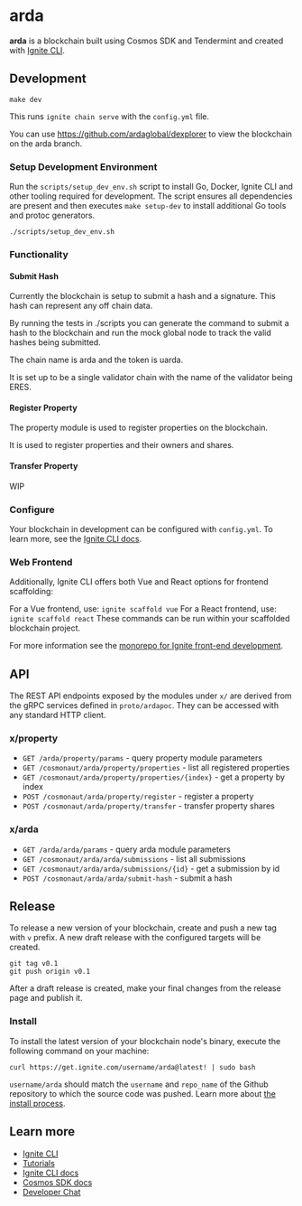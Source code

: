 # arda
**arda** is a blockchain built using Cosmos SDK and Tendermint and created with [Ignite CLI](https://ignite.com/cli).

## Development

```
make dev
```

This runs `ignite chain serve` with the `config.yml` file.

You can use https://github.com/ardaglobal/dexplorer to view the blockchain on the arda branch.

### Setup Development Environment

Run the `scripts/setup_dev_env.sh` script to install Go, Docker, Ignite CLI and
other tooling required for development. The script ensures all dependencies are
present and then executes `make setup-dev` to install additional Go tools and
protoc generators.

```
./scripts/setup_dev_env.sh
```

### Functionality


#### Submit Hash
Currently the blockchain is setup to submit a hash and a signature. This hash can represent any off chain data.

By running the tests in ./scripts you can generate the command to submit a hash to the blockchain and run the mock global node to track the valid hashes being submitted.

The chain name is arda and the token is uarda.

It is set up to be a single validator chain with the name of the validator being ERES.

#### Register Property

The property module is used to register properties on the blockchain.

It is used to register properties and their owners and shares.

#### Transfer Property

WIP

### Configure

Your blockchain in development can be configured with `config.yml`. To learn more, see the [Ignite CLI docs](https://docs.ignite.com).

### Web Frontend

Additionally, Ignite CLI offers both Vue and React options for frontend scaffolding:

For a Vue frontend, use: `ignite scaffold vue`
For a React frontend, use: `ignite scaffold react`
These commands can be run within your scaffolded blockchain project. 


For more information see the [monorepo for Ignite front-end development](https://github.com/ignite/web).

## API

The REST API endpoints exposed by the modules under `x/` are derived from the gRPC services defined in `proto/ardapoc`. They can be accessed with any standard HTTP client.

### x/property

- `GET /arda/property/params` - query property module parameters
- `GET /cosmonaut/arda/property/properties` - list all registered properties
- `GET /cosmonaut/arda/property/properties/{index}` - get a property by index
- `POST /cosmonaut/arda/property/register` - register a property
- `POST /cosmonaut/arda/property/transfer` - transfer property shares

### x/arda

- `GET /arda/arda/params` - query arda module parameters
- `GET /cosmonaut/arda/arda/submissions` - list all submissions
- `GET /cosmonaut/arda/arda/submissions/{id}` - get a submission by id
- `POST /cosmonaut/arda/arda/submit-hash` - submit a hash

## Release
To release a new version of your blockchain, create and push a new tag with `v` prefix. A new draft release with the configured targets will be created.

```
git tag v0.1
git push origin v0.1
```

After a draft release is created, make your final changes from the release page and publish it.

### Install
To install the latest version of your blockchain node's binary, execute the following command on your machine:

```
curl https://get.ignite.com/username/arda@latest! | sudo bash
```
`username/arda` should match the `username` and `repo_name` of the Github repository to which the source code was pushed. Learn more about [the install process](https://github.com/allinbits/starport-installer).

## Learn more

- [Ignite CLI](https://ignite.com/cli)
- [Tutorials](https://docs.ignite.com/guide)
- [Ignite CLI docs](https://docs.ignite.com)
- [Cosmos SDK docs](https://docs.cosmos.network)
- [Developer Chat](https://discord.gg/ignite)
